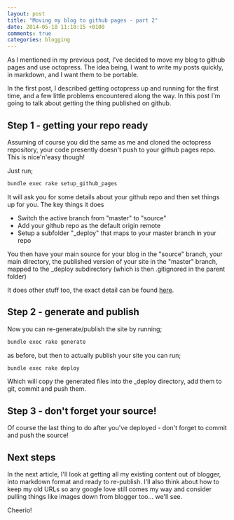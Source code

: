 ```yaml
---
layout: post
title: "Moving my blog to github pages - part 2"
date: 2014-05-18 11:10:15 +0100
comments: true
categories: blogging
---
```

As I mentioned in my previous post, I've decided to move my blog to github pages and use octopress. The idea being, I want to write my posts quickly, in markdown, and I want them to be portable.

In the first post, I described getting octopress up and running for the first time, and a few little problems encountered along the way. In this post I'm going to talk about getting the thing published on github.

## Step 1 - getting your repo ready

Assuming of course you did the same as me and cloned the octopress repository, your code presently doesn't push to your github pages repo. This is nice'n'easy though!

Just run;

``` powershell
bundle exec rake setup_github_pages
```

It will ask you for some details about your github repo and then set things up for you. The key things it does

* Switch the active branch from "master" to "source"
* Add your github repo as the default origin remote
* Setup a subfolder "_deploy" that maps to your master branch in your repo

You then have your main source for your blog in the "source" branch, your main directory, the published version of your site in the "master" branch, mapped to the _deploy subdirectory (which is then .gitignored in the parent folder)
    
It does other stuff too, the exact detail can be found [here](http://octopress.org/docs/deploying/github/).

## Step 2 - generate and publish

Now you can re-generate/publish the site by running;

``` powershell
bundle exec rake generate
```

as before, but then to actually publish your site you can run;

``` powershell
bundle exec rake deploy
```

Which will copy the generated files into the _deploy directory, add them to git, commit and push them.

## Step 3 - don't forget your source!

Of course the last thing to do after you've deployed - don't forget to commit and push the source!

## Next steps
In the next article, I'll look at getting all my existing content out of blogger, into markdown format and ready to re-publish. I'll also think about how to keep my old URLs so any google love still comes my way and consider pulling things like images down from blogger too... we'll see.

Cheerio!
